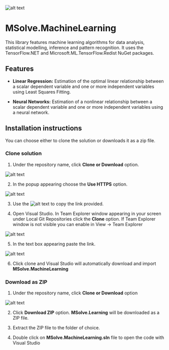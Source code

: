 ![alt text](http://mgroup.ntua.gr/wp-content/uploads/2018/05/MGroup52.png "MGroup")

# MSolve.MachineLearning
This library features machine learning algorithms for data analysis, statistical modelling, inference and pattern recognition. It uses the TensorFlow.NET and Microsoft.ML.TensorFlow.Redist NuGet packages.

## Features

- **Linear Regression:** Estimation of the optimal linear relationship between a scalar dependent variable and one or more independent variables using Least Squares Fitting. 

  
- **Neural Networks:** Estimation of a nonlinear relationship between a scalar dependent variable and one or more independent variables using a neural network.

 
## Installation instructions
You can choose either to clone the solution or downloads it as a zip file.

### Clone solution
1. Under the repository name, click **Clone or Download** option.

![alt text](https://github.com/mgroupntua/MSolve.Edu/blob/master/Images/CloneOrDownload.png "1")

2. In the popup appearing choose the **Use HTTPS** option.

![alt text](https://github.com/mgroupntua/MSolve.Edu/blob/master/Images/2.png "2")

3. Use the ![alt text](https://github.com/mgroupntua/MSolve.Edu/blob/master/Images/3.png "3") to copy the link provided.

4. Open Visual Studio. In Team Explorer window appearing in your screen under Local Git Repositories click the **Clone** option. If Team Explorer window is not visible you can enable in View -> Team Explorer

  ![alt text](https://github.com/mgroupntua/MSolve.Edu/blob/master/Images/4.png "4")
  
5. In the text box appearing paste the link.

 ![alt text](https://github.com/mgroupntua/MSolve.Edu/blob/master/Images/5.png "5")

6. Click clone and Visual Studio will automatically download and import **MSolve.MachineLearning**


### Download as ZIP
1. Under the repository name, click **Clone or Download** option

![alt text](https://github.com/mgroupntua/MSolve.Edu/blob/master/Images/CloneOrDownload.png "1")

2. Click **Download ZIP** option. **MSolve.Learning** will be downloaded as a ZIP file.

3. Extract the ZIP file to the folder of choice.

4. Double click on **MSolve.MachineLearning.sln** file to open the code with Visual Studio
